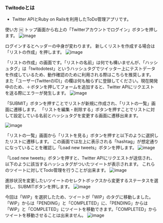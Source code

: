### Twitodoとは
- Twitter APIとRuby on Railsを利用したToDo管理アプリです。

使い方
￼
トップ画面から右上の「Twitterアカウントでログイン」ボタンを押します。
![image](https://user-images.githubusercontent.com/55902529/81285587-b7b9ec80-909a-11ea-9a3f-38c581fe961a.png)

ログインするとヘッダーの中身が変わります。
新しくリストを作成する場合は「リストの作成」を押します。
![image](https://user-images.githubusercontent.com/55902529/81285787-010a3c00-909b-11ea-8a95-1ad057b32ca5.png)

「リストの作成」の画面です。「リストの名前」は何でも構いませんが、「ハッシュタグ」は「twitodotest」というハッシュタグでツイッター上にテストデータを作成しているため、動作確認のために利用される際はこちらを推奨します。
また「ユーザー(TwitterのID)」の欄は何も触らずに登録してください。現在開発中のため、＋ボタンを押してフォームを追加すると、Twitter APIにリクエストを送る際にエラーが発生します。
![image](https://user-images.githubusercontent.com/55902529/81286641-585cdc00-909c-11ea-8443-9c7b0a1c322c.png)

「SUBMIT」ボタンを押すことでリストが新規に作成され、「リストの一覧」画面に遷移します。
「リストを編集・削除する」ボタンを押すことでリストに対して設定している名前とハッシュタグを変更する画面に遷移出来ます。

![image](https://user-images.githubusercontent.com/55902529/81286893-c903f880-909c-11ea-8283-843e9012ba5f.png)

「リストの一覧」画面から「リストを見る」ボタンを押すと以下のように選択したリストに遷移します。
この画面では左上に表示される「hashtag」が想定通りになっていることを確認し「Load new tweets」ボタンを押します。
![image](https://user-images.githubusercontent.com/55902529/81287480-c9e95a00-909d-11ea-98c8-1aea5f1d6d1c.png)

「Load new tweets」ボタンを押すと、Twitter APIにリクエストが送信され、以下のように該当するハッシュタグがついたツイートが表示されます。
これらのツイートに対してTodo管理を行うことが出来ます。
![image](https://user-images.githubusercontent.com/55902529/81288288-4fb9d500-909f-11ea-9fdc-2ef247c92c6b.png)

進捗状況を変更したいツイートのセレクトボックスから変更するステータスを選択し、SUBMITボタンを押します。
![image](https://user-images.githubusercontent.com/55902529/81288380-80017380-909f-11ea-9c39-1dfc230f4fa3.png)

今回は「WIP」を選択したため、ツイートが「WIP」のタグに移動しました。「WIP」からは「PENDING」と「COMPLETED」に、「PENDING」からは「WIP」と「COMPLETED」にツイートを移動できます。「COMPLETED」からツイートを移動させることは出来ません。
![image](https://user-images.githubusercontent.com/55902529/81288680-16359980-90a0-11ea-8840-1c70acc2be10.png)
